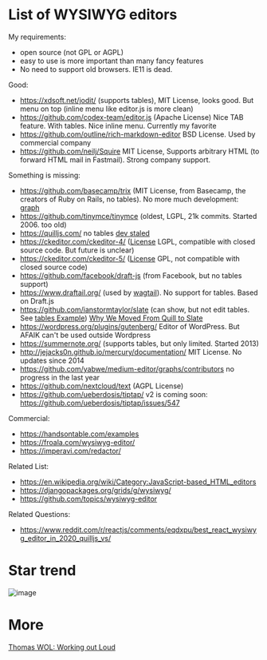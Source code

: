 # List of WYSIWYG editors

My requirements:

* open source (not GPL or AGPL)
* easy to use is more important than many fancy features
* No need to support old browsers. IE11 is dead.


Good:

* https://xdsoft.net/jodit/ (supports tables), MIT License, looks good. But menu on top (inline menu like editor.js is more clean)
* https://github.com/codex-team/editor.js (Apache License) Nice TAB feature. With tables. Nice inline menu. Currently my favorite
* https://github.com/outline/rich-markdown-editor BSD License. Used by commercial company
* https://github.com/neilj/Squire MIT License, Supports arbitrary HTML (to forward HTML mail in Fastmail). Strong company support.

Something is missing:
* https://github.com/basecamp/trix (MIT License, from Basecamp, the creators of Ruby on Rails, no tables). No more much development: [graph](https://github.com/basecamp/trix/graphs/contributors)
* https://github.com/tinymce/tinymce (oldest, LGPL, 21k commits. Started 2006. too old)
* https://quilljs.com/ no tables [dev staled](https://github.com/quilljs/quill/graphs/contributors)
* https://ckeditor.com/ckeditor-4/ ([License](https://github.com/ckeditor/ckeditor4/blob/master/LICENSE.md) LGPL, compatible with closed source code. But future is unclear)
* https://ckeditor.com/ckeditor-5/ ([License](https://github.com/ckeditor/ckeditor5/blob/master/LICENSE.md) GPL, not compatible with closed source code)
* https://github.com/facebook/draft-js (from Facebook, but no tables support)
* https://www.draftail.org/ (used by [wagtail](https://wagtail.io/)). No support for tables. Based on Draft.js
* https://github.com/ianstormtaylor/slate (can show, but not edit tables. See [tables Example](https://www.slatejs.org/examples/tables)) [Why We Moved From Quill to Slate](https://medium.com/the-lead/why-we-moved-from-quill-to-slate-94f42aa54fec)
* https://wordpress.org/plugins/gutenberg/ Editor of WordPress. But AFAIK can't be used outside Wordpress
* https://summernote.org/ (supports tables, but only limited. Started 2013)
* http://jejacks0n.github.io/mercury/documentation/ MIT License. No updates since 2014
* https://github.com/yabwe/medium-editor/graphs/contributors no progress in the last year
* https://github.com/nextcloud/text (AGPL License)
* https://github.com/ueberdosis/tiptap/ v2 is coming soon: https://github.com/ueberdosis/tiptap/issues/547

Commercial:

* https://handsontable.com/examples
* https://froala.com/wysiwyg-editor/
* https://imperavi.com/redactor/

Related List: 

* https://en.wikipedia.org/wiki/Category:JavaScript-based_HTML_editors
* https://djangopackages.org/grids/g/wysiwyg/
* https://github.com/topics/wysiwyg-editor

Related Questions:

* https://www.reddit.com/r/reactjs/comments/eqdxpu/best_react_wysiwyg_editor_in_2020_quilljs_vs/

# Star trend

![image](https://user-images.githubusercontent.com/414336/115287795-f7b19c80-a150-11eb-950f-7589c0413546.png)


# More

[Thomas WOL: Working out Loud](https://github.com/guettli/wol)
